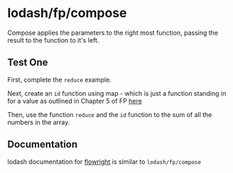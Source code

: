 # lodash/fp/compose

Compose applies the parameters to the right most function, passing the result to the function to it's left.

## Test One

First, complete the `reduce` example.

Next, create an `id` function using map - which is just a function standing in for a value as outlined in Chapter 5 of FP [here](https://drboolean.gitbooks.io/mostly-adequate-guide-old/content/ch5.html#category-theory) 

Then, use the function `reduce` and the `id`  function to the sum of all the numbers in the array.

## Documentation

lodash documentation for [flowright](https://lodash.com/docs/4.17.15#flowRight) is similar to `lodash/fp/compose`